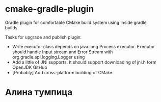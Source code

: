 # cmake-gradle-plugin
Gradle plugin for comfortable CMake build system using inside gradle builds

Tasks for upgrade and publish plugin:
- Write executor class depends on java.lang.Process executor. 
Executor should handle Input stream and Error Stream with 
org.gradle.api.logging.Logger using
- Add a little of JNI supports. It should support downloading of jni.h form OpenJDK GitHub
- \[Probably] Add cross-platform building of CMake. 


# Алина тумпица
